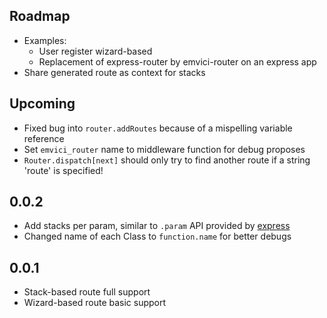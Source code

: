 ## Roadmap
- Examples:
    - User register wizard-based
    - Replacement of express-router by emvici-router on an express app
- Share generated route as context for stacks


## Upcoming
- Fixed bug into `router.addRoutes` because of a mispelling variable reference
- Set `emvici_router` name to middleware function for debug proposes
- `Router.dispatch[next]` should only try to find another route if a string
'route' is specified!

## 0.0.2
- Add stacks per param, similar to `.param` API provided by [express](https://github.com/visionmedia/express)
- Changed name of each Class to `function.name` for better debugs


## 0.0.1
- Stack-based route full support
- Wizard-based route basic support
